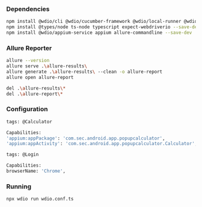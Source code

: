 ### Dependencies
```bash
npm install @wdio/cli @wdio/cucumber-framework @wdio/local-runner @wdio/spec-reporter @wdio/allure-reporter @wdio/types @wdio/sync @cucumber/cucumber @wdio/devtools-service --save-dev
npm install @types/node ts-node typescript expect-webdriverio --save-dev
npm install @wdio/appium-service appium allure-commandline --save-dev
```

### Allure Reporter
```bash
allure --version
allure serve .\allure-results\
allure generate .\allure-results\ --clean -o allure-report
allure open allure-report
```

```bash
del .\allure-results\*
del .\allure-report\*
```

### Configuration

```bash
tags: @Calculator

Capabilities:
'appium:appPackage': 'com.sec.android.app.popupcalculator',
'appium:appActivity': 'com.sec.android.app.popupcalculator.Calculator',
```

```bash
tags: @Login

Capabilities:
browserName: 'Chrome',
```

### Running

```bash
npx wdio run wdio.conf.ts
```